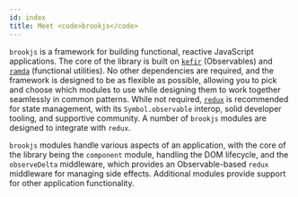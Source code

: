 ```yaml
---
id: index
title: Meet <code>brookjs</code>
---
```


`brookjs` is a framework for building functional, reactive JavaScript applications. The core of the library is built on [`kefir`][kefir] (Observables) and [`ramda`][ramda] (functional utilities). No other dependencies are required, and the framework is designed to be as flexible as possible, allowing you to pick and choose which modules to use while designing them to work together seamlessly in common patterns. While not required, [`redux`][redux] is recommended for state management, with its `Symbol.observable` interop, solid developer tooling, and supportive community. A number of `brookjs` modules are designed to integrate with `redux`.

`brookjs` modules handle various aspects of an application, with the core of the library being the `component` module, handling the DOM lifecycle, and the `observeDelta` middleware, which provides an Observable-based `redux` middleware for managing side effects. Additional modules provide support for other application functionality.

  [kefir]: http://rpominov.github.io/kefir/
  [ramda]: http://ramdajs.com/
  [redux]: http://redux.js.org/
